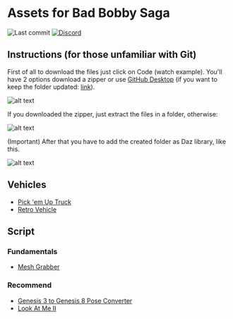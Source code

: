 # Assets for Bad Bobby Saga
![Last commit](https://img.shields.io/github/last-commit/DonRP/BBS-3D)
<span class="discord">
<a href="https://discord.gg/UdRJ5Yq85E" title="Discord"><img src="https://img.shields.io/discord/688162156151439536" alt="Discord" /></a>
</span>

## Instructions (for those unfamiliar with Git)

First of all to download the files just click on Code (watch example). You'll have 2 options download a zipper or use [GitHub Desktop](https://desktop.github.com) (if you want to keep the folder updated: [link](https://docs.github.com/en/desktop/contributing-and-collaborating-using-github-desktop/keeping-your-local-repository-in-sync-with-github/syncing-your-branch)).

![alt text](https://github.com/DonRP/BBS-3D/blob/master/images/2021-06-051.webp "Download")

If you downloaded the zipper, just extract the files in a folder, otherwise:

![alt text](https://github.com/DonRP/BBS-3D/blob/master/images/Inked2021-06-053.webp "GitHub Desktop")

(Important) After that you have to add the created folder as Daz library, like this.

![alt text](https://github.com/DonRP/BBS-3D/blob/master/images/2021-06-052.webp "Daz")

## Vehicles
- [Pick 'em Up Truck](https://www.daz3d.com/pick-em-up-truck)
- [Retro Vehicle](https://www.daz3d.com/retro-vehicle-bundle)

## Script
### Fundamentals
- [Mesh Grabber](https://www.daz3d.com/mesh-grabber-win)
### Recommend
- [Genesis 3 to Genesis 8 Pose Converter](https://www.daz3d.com/genesis-3-to-genesis-8-pose-converter)
- [Look At Me II](https://www.daz3d.com/look-at-me-ii-pose-control)
